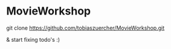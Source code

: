 MovieWorkshop
=============

git clone https://github.com/tobiaszuercher/MovieWorkshop.git

& start fixing todo's :)
